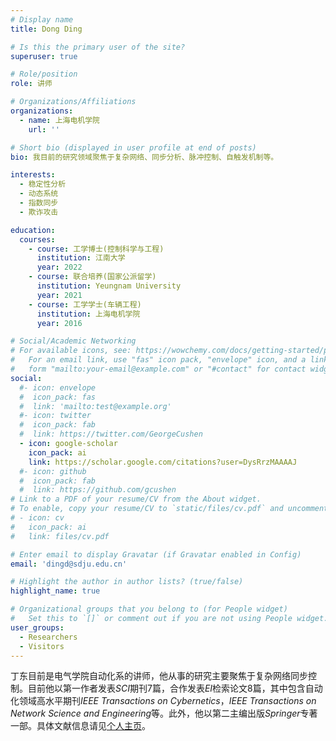 ```yaml
---
# Display name
title: Dong Ding

# Is this the primary user of the site?
superuser: true

# Role/position
role: 讲师

# Organizations/Affiliations
organizations:
  - name: 上海电机学院
    url: ''

# Short bio (displayed in user profile at end of posts)
bio: 我目前的研究领域聚焦于复杂网络、同步分析、脉冲控制、自触发机制等。

interests:
  - 稳定性分析
  - 动态系统
  - 指数同步
  - 欺诈攻击

education:
  courses:
    - course: 工学博士(控制科学与工程)
      institution: 江南大学
      year: 2022
    - course: 联合培养(国家公派留学)
      institution: Yeungnam University
      year: 2021
    - course: 工学学士(车辆工程)
      institution: 上海电机学院
      year: 2016

# Social/Academic Networking
# For available icons, see: https://wowchemy.com/docs/getting-started/page-builder/#icons
#   For an email link, use "fas" icon pack, "envelope" icon, and a link in the
#   form "mailto:your-email@example.com" or "#contact" for contact widget.
social:
  #- icon: envelope
  #  icon_pack: fas
  #  link: 'mailto:test@example.org'
  #- icon: twitter
  #  icon_pack: fab
  #  link: https://twitter.com/GeorgeCushen
  - icon: google-scholar
    icon_pack: ai
    link: https://scholar.google.com/citations?user=DysRrzMAAAAJ
  #- icon: github
  #  icon_pack: fab
  #  link: https://github.com/gcushen
# Link to a PDF of your resume/CV from the About widget.
# To enable, copy your resume/CV to `static/files/cv.pdf` and uncomment the lines below.
# - icon: cv
#   icon_pack: ai
#   link: files/cv.pdf

# Enter email to display Gravatar (if Gravatar enabled in Config)
email: 'dingd@sdju.edu.cn'

# Highlight the author in author lists? (true/false)
highlight_name: true

# Organizational groups that you belong to (for People widget)
#   Set this to `[]` or comment out if you are not using People widget.
user_groups:
  - Researchers
  - Visitors
---
```


丁东目前是电气学院自动化系的讲师，他从事的研究主要聚焦于复杂网络同步控制。目前他以第一作者发表*SCI*期刊7篇，合作发表*EI*检索论文8篇，其中包含自动化领域高水平期刊*IEEE Transactions on Cybernetics*，*IEEE Transactions on Network Science and Engineering*等。此外，他以第二主编出版*Springer*专著一部。具体文献信息请见[个人主页](https://wudidingdong.github.io)。